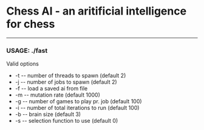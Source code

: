 Chess AI - an aritificial intelligence for chess
================================================

___________


### USAGE: ./fast <options>
Valid options
* -t <num> -- number of threads to spawn (default 2)
* -j <num> -- number of jobs to spawn (default 2)
* -f <file> -- load a saved ai from file
* -m <rate> -- mutation rate (default 1000)
* -g <num> -- number of games to play pr. job (default 100)
* -i <num> -- number of total iterations to run (default 100)
* -b <size> -- brain size (default 3)
* -s <n> -- selection function to use (default 0) 
